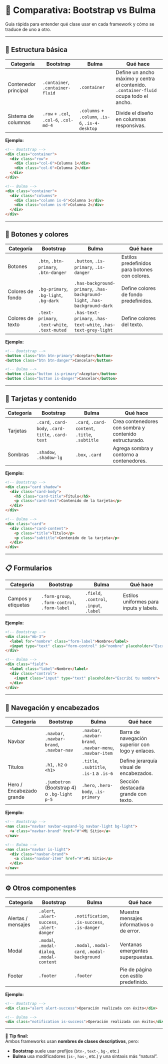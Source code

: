 # 📘 Comparativa: Bootstrap vs Bulma

Guía rápida para entender qué clase usar en cada framework y cómo se traduce de uno a otro.

---

## 🧱 Estructura básica

| **Categoría** | **Bootstrap** | **Bulma** | **Qué hace** |
|----------------|----------------|------------|---------------|
| Contenedor principal | `.container`, `.container-fluid` | `.container` | Define un ancho máximo y centra el contenido. `.container-fluid` ocupa todo el ancho. |
| Sistema de columnas | `.row` + `.col`, `.col-6`, `.col-md-4` | `.columns` + `.column`, `.is-6`, `.is-4-desktop` | Divide el diseño en columnas responsivas. |

**Ejemplo:**
```html
<!-- Bootstrap -->
<div class="container">
  <div class="row">
    <div class="col-6">Columna 1</div>
    <div class="col-6">Columna 2</div>
  </div>
</div>

<!-- Bulma -->
<div class="container">
  <div class="columns">
    <div class="column is-6">Columna 1</div>
    <div class="column is-6">Columna 2</div>
  </div>
</div>
```

---

## 🎨 Botones y colores

| **Categoría** | **Bootstrap** | **Bulma** | **Qué hace** |
|----------------|----------------|------------|---------------|
| Botones | `.btn`, `.btn-primary`, `.btn-danger` | `.button`, `.is-primary`, `.is-danger` | Estilos predefinidos para botones con colores. |
| Colores de fondo | `.bg-primary`, `.bg-light`, `.bg-dark` | `.has-background-primary`, `.has-background-light`, `.has-background-dark` | Define colores de fondo predefinidos. |
| Colores de texto | `.text-primary`, `.text-white`, `.text-muted` | `.has-text-primary`, `.has-text-white`, `.has-text-grey-light` | Define colores del texto. |

**Ejemplo:**
```html
<!-- Bootstrap -->
<button class="btn btn-primary">Aceptar</button>
<button class="btn btn-danger">Cancelar</button>

<!-- Bulma -->
<button class="button is-primary">Aceptar</button>
<button class="button is-danger">Cancelar</button>
```

---

## 🧾 Tarjetas y contenido

| **Categoría** | **Bootstrap** | **Bulma** | **Qué hace** |
|----------------|----------------|------------|---------------|
| Tarjetas | `.card`, `.card-body`, `.card-title`, `.card-text` | `.card`, `.card-content`, `.title`, `.subtitle` | Crea contenedores con sombra y contenido estructurado. |
| Sombras | `.shadow`, `.shadow-lg` | `.box`, `.card` | Agrega sombra y contorno a contenedores. |

**Ejemplo:**
```html
<!-- Bootstrap -->
<div class="card shadow">
  <div class="card-body">
    <h5 class="card-title">Título</h5>
    <p class="card-text">Contenido de la tarjeta</p>
  </div>
</div>

<!-- Bulma -->
<div class="card">
  <div class="card-content">
    <p class="title">Título</p>
    <p class="subtitle">Contenido de la tarjeta</p>
  </div>
</div>
```

---

## 📋 Formularios

| **Categoría** | **Bootstrap** | **Bulma** | **Qué hace** |
|----------------|----------------|------------|---------------|
| Campos y etiquetas | `.form-group`, `.form-control`, `.form-label` | `.field`, `.control`, `.input`, `.label` | Estilos uniformes para inputs y labels. |

**Ejemplo:**
```html
<!-- Bootstrap -->
<div class="mb-3">
  <label for="nombre" class="form-label">Nombre</label>
  <input type="text" class="form-control" id="nombre" placeholder="Escribí tu nombre">
</div>

<!-- Bulma -->
<div class="field">
  <label class="label">Nombre</label>
  <div class="control">
    <input class="input" type="text" placeholder="Escribí tu nombre">
  </div>
</div>
```

---

## 🧭 Navegación y encabezados

| **Categoría** | **Bootstrap** | **Bulma** | **Qué hace** |
|----------------|----------------|------------|---------------|
| Navbar | `.navbar`, `.navbar-brand`, `.navbar-nav` | `.navbar`, `.navbar-brand`, `.navbar-menu`, `.navbar-item` | Barra de navegación superior con logo y enlaces. |
| Títulos | `.h1`, `.h2` o `<h1>` | `.title`, `.subtitle`, `.is-1` a `.is-6` | Define jerarquía visual de encabezados. |
| Hero / Encabezado grande | `.jumbotron` (Bootstrap 4) o `.bg-light p-5` | `.hero`, `.hero-body`, `.is-primary` | Sección destacada grande con texto. |

**Ejemplo:**
```html
<!-- Bootstrap -->
<nav class="navbar navbar-expand-lg navbar-light bg-light">
  <a class="navbar-brand" href="#">Mi Sitio</a>
</nav>

<!-- Bulma -->
<nav class="navbar is-light">
  <div class="navbar-brand">
    <a class="navbar-item" href="#">Mi Sitio</a>
  </div>
</nav>
```

---

## ⚙️ Otros componentes

| **Categoría** | **Bootstrap** | **Bulma** | **Qué hace** |
|----------------|----------------|------------|---------------|
| Alertas / mensajes | `.alert`, `.alert-success`, `.alert-danger` | `.notification`, `.is-success`, `.is-danger` | Muestra mensajes informativos o de error. |
| Modal | `.modal`, `.modal-dialog`, `.modal-content` | `.modal`, `.modal-card`, `.modal-background` | Ventanas emergentes superpuestas. |
| Footer | `.footer` | `.footer` | Pie de página con estilo predefinido. |

**Ejemplo:**
```html
<!-- Bootstrap -->
<div class="alert alert-success">Operación realizada con éxito</div>

<!-- Bulma -->
<div class="notification is-success">Operación realizada con éxito</div>
```

---

📎 **Tip final:**  
Ambos frameworks usan **nombres de clases descriptivos**, pero:  
- **Bootstrap** suele usar prefijos (`btn-`, `text-`, `bg-`, etc.)  
- **Bulma** usa modificadores (`is-`, `has-`, etc.) y una sintaxis más “natural”.  
